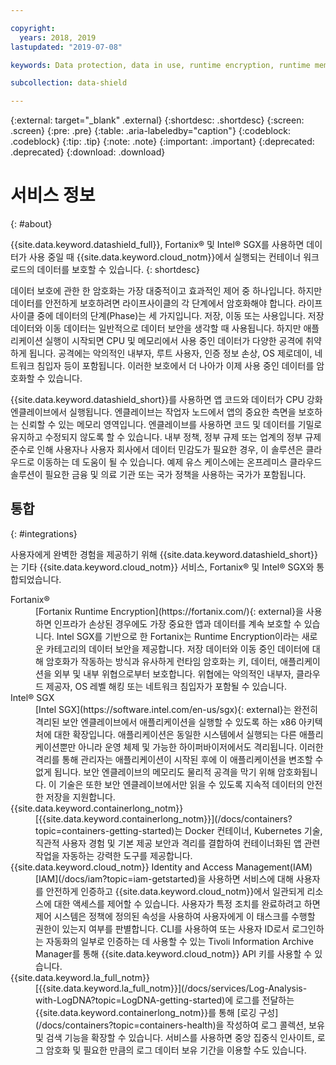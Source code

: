 ```yaml
---

copyright:
  years: 2018, 2019
lastupdated: "2019-07-08"

keywords: Data protection, data in use, runtime encryption, runtime memory encryption, encrypted memory, Intel SGX, software guard extensions, Fortanix runtime encryption

subcollection: data-shield

---
```


{:external: target="_blank" .external}
{:shortdesc: .shortdesc}
{:screen: .screen}
{:pre: .pre}
{:table: .aria-labeledby="caption"}
{:codeblock: .codeblock}
{:tip: .tip}
{:note: .note}
{:important: .important}
{:deprecated: .deprecated}
{:download: .download}

# 서비스 정보
{: #about}

{{site.data.keyword.datashield_full}}, Fortanix® 및 Intel® SGX를 사용하면 데이터가 사용 중일 때 {{site.data.keyword.cloud_notm}}에서 실행되는 컨테이너 워크로드의 데이터를 보호할 수 있습니다.
{: shortdesc}

데이터 보호에 관한 한 암호화는 가장 대중적이고 효과적인 제어 중 하나입니다. 하지만 데이터를 안전하게 보호하려면 라이프사이클의 각 단계에서 암호화해야 합니다. 라이프사이클 중에 데이터의 단계(Phase)는 세 가지입니다. 저장, 이동 또는 사용입니다. 저장 데이터와 이동 데이터는 일반적으로 데이터 보안을 생각할 때 사용됩니다. 하지만 애플리케이션 실행이 시작되면 CPU 및 메모리에서 사용 중인 데이터가 다양한 공격에 취약하게 됩니다. 공격에는 악의적인 내부자, 루트 사용자, 인증 정보 손상, OS 제로데이, 네트워크 침입자 등이 포함됩니다. 이러한 보호에서 더 나아가 이제 사용 중인 데이터를 암호화할 수 있습니다. 

{{site.data.keyword.datashield_short}}를 사용하면 앱 코드와 데이터가 CPU 강화 엔클레이브에서 실행됩니다. 엔클레이브는 작업자 노드에서 앱의 중요한 측면을 보호하는 신뢰할 수 있는 메모리 영역입니다. 엔클레이브를 사용하면 코드 및 데이터를 기밀로 유지하고 수정되지 않도록 할 수 있습니다. 내부 정책, 정부 규제 또는 업계의 정부 규제 준수로 인해 사용자나 사용자 회사에서 데이터 민감도가 필요한 경우, 이 솔루션은 클라우드로 이동하는 데 도움이 될 수 있습니다. 예제 유스 케이스에는 온프레미스 클라우드 솔루션이 필요한 금융 및 의료 기관 또는 국가 정책을 사용하는 국가가 포함됩니다.


## 통합
{: #integrations}

사용자에게 완벽한 경험을 제공하기 위해 {{site.data.keyword.datashield_short}}는 기타 {{site.data.keyword.cloud_notm}} 서비스, Fortanix® 및 Intel® SGX와 통합되었습니다.

<dl>
  <dt>Fortanix®</dt>
    <dd>[Fortanix Runtime Encryption](https://fortanix.com/){: external}을 사용하면 인프라가 손상된 경우에도 가장 중요한 앱과 데이터를 계속 보호할 수 있습니다. Intel SGX를 기반으로 한 Fortanix는 Runtime Encryption이라는 새로운 카테고리의 데이터 보안을 제공합니다. 저장 데이터와 이동 중인 데이터에 대해 암호화가 작동하는 방식과 유사하게 런타임 암호화는 키, 데이터, 애플리케이션을 외부 및 내부 위협으로부터 보호합니다. 위협에는 악의적인 내부자, 클라우드 제공자, OS 레벨 해킹 또는 네트워크 침입자가 포함될 수 있습니다.</dd>
  <dt>Intel® SGX</dt>
    <dd>[Intel SGX](https://software.intel.com/en-us/sgx){: external}는 완전히 격리된 보안 엔클레이브에서 애플리케이션을 실행할 수 있도록 하는 x86 아키텍처에 대한 확장입니다. 애플리케이션은 동일한 시스템에서 실행되는 다른 애플리케이션뿐만 아니라 운영 체제 및 가능한 하이퍼바이저에서도 격리됩니다. 이러한 격리를 통해 관리자는 애플리케이션이 시작된 후에 이 애플리케이션을 변조할 수 없게 됩니다. 보안 엔클레이브의 메모리도 물리적 공격을 막기 위해 암호화됩니다. 이 기술은 또한 보안 엔클레이브에서만 읽을 수 있도록 지속적 데이터의 안전한 저장을 지원합니다.</dd>
  <dt>{{site.data.keyword.containerlong_notm}}</dt>
    <dd>[{{site.data.keyword.containerlong_notm}}](/docs/containers?topic=containers-getting-started)는 Docker 컨테이너, Kubernetes 기술, 직관적 사용자 경험 및 기본 제공 보안과 격리를 결합하여 컨테이너화된 앱 관련 작업을 자동하는 강력한 도구를 제공합니다.</dd>
  <dt>{{site.data.keyword.cloud_notm}} Identity and Access Management(IAM)</dt>
    <dd>[IAM](/docs/iam?topic=iam-getstarted)을 사용하면 서비스에 대해 사용자를 안전하게 인증하고 {{site.data.keyword.cloud_notm}}에서 일관되게 리소스에 대한 액세스를 제어할 수 있습니다. 사용자가 특정 조치를 완료하려고 하면 제어 시스템은 정책에 정의된 속성을 사용하여 사용자에게 이 태스크를 수행할 권한이 있는지 여부를 판별합니다. CLI를 사용하여 또는 사용자 ID로서 로그인하는 자동화의 일부로 인증하는 데 사용할 수 있는 Tivoli Information Archive Manager를 통해 {{site.data.keyword.cloud_notm}} API 키를 사용할 수 있습니다.</dd>
  <dt>{{site.data.keyword.la_full_notm}}</dt>
    <dd>[{{site.data.keyword.la_full_notm}}](/docs/services/Log-Analysis-with-LogDNA?topic=LogDNA-getting-started)에 로그를 전달하는 {{site.data.keyword.containerlong_notm}}를 통해 [로깅 구성](/docs/containers?topic=containers-health)을 작성하여 로그 콜렉션, 보유 및 검색 기능을 확장할 수 있습니다.
    서비스를 사용하면 중앙 집중식 인사이트, 로그 암호화 및 필요한 만큼의 로그 데이터 보유 기간을 이용할 수도 있습니다.</dd>
</dl>

